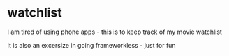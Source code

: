 # watchlist
I am tired of using phone apps - this is to keep track of my movie watchlist

It is also an excersize in going frameworkless - just for fun
